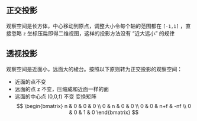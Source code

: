 ## 正交投影

观察空间是长方体，中心移动到原点，调整大小令每个轴的范围都在 `[-1,1]` ，直接忽略 `z` 坐标压扁即得二维视图，这样的投影方法没有 “近大远小” 的规律

## 透视投影

观察空间是近面小，远面大的棱台。按照以下原则转为正交投影的观察空间：
- 近面的点不变
- 远面的点 z 不变，压缩成和近面一样的面
- 远面的中心点 (0,0,f) 不变
变换矩阵
$$
\begin{bmatrix}
n & 0 & 0 & 0 \\
0 & n & 0 & 0 \\
0 & 0 & n+f & -nf \\
0 & 0 & 1 & 0
\end{bmatrix}
$$